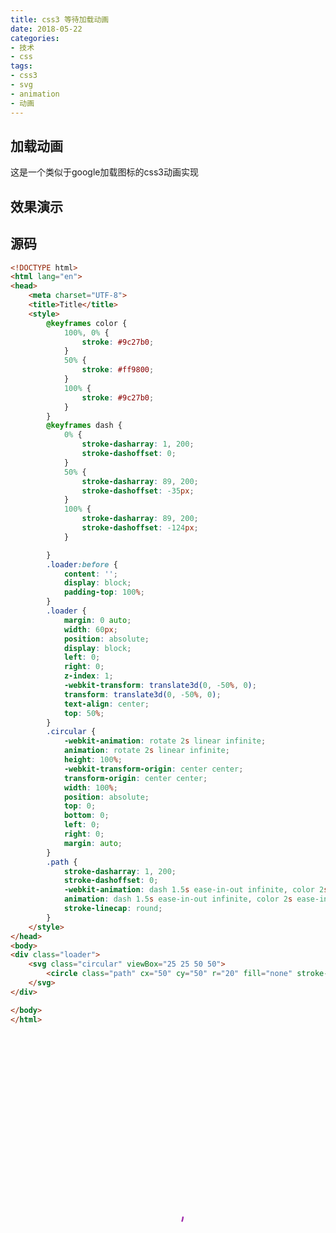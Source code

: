 ```yaml
---
title: css3 等待加载动画
date: 2018-05-22
categories:
- 技术
- css
tags:
- css3
- svg
- animation
- 动画
---
```


## 加载动画
这是一个类似于google加载图标的css3动画实现

## 效果演示
<style>
    @keyframes color {
        100%, 0% {
            stroke: #9c27b0;
        }
        50% {
            stroke: #ff9800;
        }
        100% {
            stroke: #9c27b0;
        }
    }
    @keyframes dash {
        0% {
            stroke-dasharray: 1, 200;
            stroke-dashoffset: 0;
        }
        50% {
            stroke-dasharray: 89, 200;
            stroke-dashoffset: -35px;
        }
        100% {
            stroke-dasharray: 89, 200;
            stroke-dashoffset: -124px;
        }

    }
    .loader:before {
        content: '';
        display: block;
        padding-top: 100%;
    }
    .loader {
        margin: 0 auto;
        width: 60px;
        position: absolute;
        display: block;
        left: 0;
        right: 0;
        z-index: 1;
        -webkit-transform: translate3d(0, -50%, 0);
        transform: translate3d(0, -50%, 0);
        text-align: center;
        top: 50%;
    }
    .circular {
        -webkit-animation: rotate 2s linear infinite;
        animation: rotate 2s linear infinite;
        height: 100%;
        -webkit-transform-origin: center center;
        transform-origin: center center;
        width: 100%;
        position: absolute;
        top: 0;
        bottom: 0;
        left: 0;
        right: 0;
        margin: auto;
    }
    .path {
        stroke-dasharray: 1, 200;
        stroke-dashoffset: 0;
        -webkit-animation: dash 1.5s ease-in-out infinite, color 2s ease-in-out infinite;
        animation: dash 1.5s ease-in-out infinite, color 2s ease-in-out infinite;
        stroke-linecap: round;
    }
</style>
<div class="loader">
    <svg class="circular" viewBox="25 25 50 50"><circle class="path" cx="50" cy="50" r="20" fill="none" stroke-width="2" stroke-miterlimit="10"></circle></svg>
</div>

## 源码
```html
<!DOCTYPE html>
<html lang="en">
<head>
    <meta charset="UTF-8">
    <title>Title</title>
    <style>
        @keyframes color {
            100%, 0% {
                stroke: #9c27b0;
            }
            50% {
                stroke: #ff9800;
            }
            100% {
                stroke: #9c27b0;
            }
        }
        @keyframes dash {
            0% {
                stroke-dasharray: 1, 200;
                stroke-dashoffset: 0;
            }
            50% {
                stroke-dasharray: 89, 200;
                stroke-dashoffset: -35px;
            }
            100% {
                stroke-dasharray: 89, 200;
                stroke-dashoffset: -124px;
            }

        }
        .loader:before {
            content: '';
            display: block;
            padding-top: 100%;
        }
        .loader {
            margin: 0 auto;
            width: 60px;
            position: absolute;
            display: block;
            left: 0;
            right: 0;
            z-index: 1;
            -webkit-transform: translate3d(0, -50%, 0);
            transform: translate3d(0, -50%, 0);
            text-align: center;
            top: 50%;
        }
        .circular {
            -webkit-animation: rotate 2s linear infinite;
            animation: rotate 2s linear infinite;
            height: 100%;
            -webkit-transform-origin: center center;
            transform-origin: center center;
            width: 100%;
            position: absolute;
            top: 0;
            bottom: 0;
            left: 0;
            right: 0;
            margin: auto;
        }
        .path {
            stroke-dasharray: 1, 200;
            stroke-dashoffset: 0;
            -webkit-animation: dash 1.5s ease-in-out infinite, color 2s ease-in-out infinite;
            animation: dash 1.5s ease-in-out infinite, color 2s ease-in-out infinite;
            stroke-linecap: round;
        }
    </style>
</head>
<body>
<div class="loader">
    <svg class="circular" viewBox="25 25 50 50">
        <circle class="path" cx="50" cy="50" r="20" fill="none" stroke-width="2" stroke-miterlimit="10"></circle>
    </svg>
</div>

</body>
</html>
```